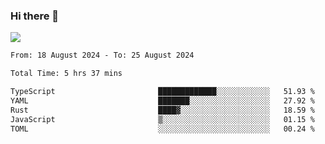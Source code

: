 ### Hi there 👋️

![](https://komarev.com/ghpvc/?username=Loner1024)

<!--START_SECTION:waka-->

```txt
From: 18 August 2024 - To: 25 August 2024

Total Time: 5 hrs 37 mins

TypeScript                       █████████████░░░░░░░░░░░░   51.93 %
YAML                             ███████░░░░░░░░░░░░░░░░░░   27.92 %
Rust                             ████▓░░░░░░░░░░░░░░░░░░░░   18.59 %
JavaScript                       ▒░░░░░░░░░░░░░░░░░░░░░░░░   01.15 %
TOML                             ░░░░░░░░░░░░░░░░░░░░░░░░░   00.24 %
```

<!--END_SECTION:waka-->



